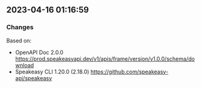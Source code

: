 

## 2023-04-16 01:16:59
### Changes
Based on:
- OpenAPI Doc 2.0.0 https://prod.speakeasyapi.dev/v1/apis/frame/version/v1.0.0/schema/download
- Speakeasy CLI 1.20.0 (2.18.0) https://github.com/speakeasy-api/speakeasy